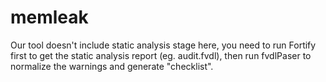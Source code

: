 # memleak
Our tool doesn't include static analysis stage here, you need to run Fortify first to get the static analysis report (eg. audit.fvdl), then run fvdlPaser to normalize the warnings and generate "checklist".

